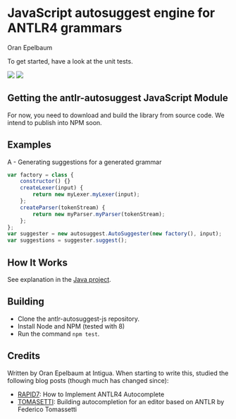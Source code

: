 JavaScript autosuggest engine for ANTLR4 grammars
=================================================
Oran Epelbaum

To get started, have a look at the unit tests.

[<img src="https://travis-ci.org/oranoran/antlr4-autosuggest-js.svg?branch=master">](https://travis-ci.org/oranoran/antlr4-autosuggest-js ) [<img src="https://api.codacy.com/project/badge/Grade/b5195e72e90043f79d9c3cbf7e80bd1e">](https://www.codacy.com/app/oranoran/antlr4-autosuggest-js?utm_content=oranoran/antlr4-autosuggest-js&utm_campaign=Badge_Grade )


Getting the antlr-autosuggest JavaScript Module
-----------------------------------------------

For now, you need to download and build the library from source code.
We intend to publish into NPM soon.

Examples
--------

A - Generating suggestions for a generated grammar

```javascript
var factory = class {
    constructor() {}
    createLexer(input) {
        return new myLexer.myLexer(input);
    };
    createParser(tokenStream) {
        return new myParser.myParser(tokenStream);
    };
};
var suggester = new autosuggest.AutoSuggester(new factory(), input);
var suggestions = suggester.suggest();
```

How It Works
------------
See explanation in the [Java project](https://github.com/oranoran/antlr4-autosuggest/).

Building
--------
* Clone the antlr-autosuggest-js repository.
* Install Node and NPM (tested with 8)
* Run the command `npm test`.

Credits
-------
Written by Oran Epelbaum at Intigua.
When starting to write this, studied the following blog posts (though much has changed since):

* [RAPID7](https://blog.rapid7.com/2015/06/29/how-to-implement-antlr4-autocomplete/): How to Implement ANTLR4 Autocomplete
* [TOMASETTI](https://tomassetti.me/autocompletion-editor-antlr/): Building autocompletion for an editor based on ANTLR by Federico Tomassetti
